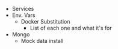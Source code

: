 * Services
* Env. Vars
    - Docker Substitution
        * List of each one and what it's for
* Mongo
    - Mock data install